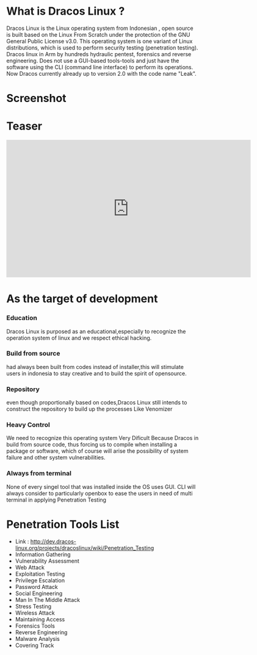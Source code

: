 # What is Dracos Linux ? 

Dracos Linux is the Linux operating system from Indonesian , open source is built based on the Linux From Scratch under the protection of the GNU General Public License v3.0. This operating system is one variant of Linux distributions, which is used to perform security testing (penetration testing). 
Dracos linux in Arm by hundreds hydraulic pentest, forensics and reverse engineering. Does not use a GUI-based tools-tools and just have the software using the CLI (command line interface) to perform its operations.
Now Dracos currently already up to version 2.0 with the code name "Leak".

# Screenshot

# Teaser

<iframe width="640" height="360" src="https://www.youtube.com/embed/Pk9VzPGZdas" frameborder="0" allowfullscreen></iframe>

# As the target of development

### Education 
Dracos Linux is purposed as an educational,especially to recognize the operation system of linux and we respect ethical hacking.

### Build from source 
had always been built from codes instead of installer,this will stimulate users in indonesia to stay creative and to build the spirit of opensource.

### Repository
even though proportionally based on codes,Dracos Linux still intends to construct the repository to build up the processes Like Venomizer 

### Heavy Control
We need to recognize this operating system Very Dificult Because Dracos in build from source code, thus forcing us to compile when installing a package or software, which of course will arise the possibility of system failure and other system vulnerabilities.

### Always from terminal
None of every singel tool that was installed inside the OS uses GUI. CLI will always consider to particularly openbox to ease the users in need of multi terminal in applying Penetration Testing 


# Penetration Tools List 
- Link : http://dev.dracos-linux.org/projects/dracoslinux/wiki/Penetration_Testing 
- Information Gathering
- Vulnerability Assessment
- Web Attack
- Exploitation Testing
- Privilege Escalation
- Password Attack
- Social Engineering
- Man In The Middle Attack
- Stress Testing
- Wireless Attack
- Maintaining Access
- Forensics Tools
- Reverse Engineering
- Malware Analysis
- Covering Track
